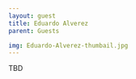 ```yaml
---
layout: guest
title: Eduardo Alverez
parent: Guests

img: Eduardo-Alverez-thumbail.jpg
---
```





TBD
